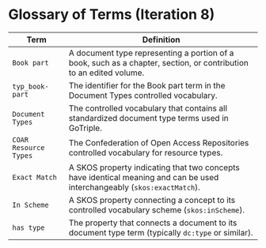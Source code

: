 # Glossary of Terms (Iteration 8)

| Term                      | Definition                                                                                                                      |
|---------------------------|---------------------------------------------------------------------------------------------------------------------------------|
| `Book part`               | A document type representing a portion of a book, such as a chapter, section, or contribution to an edited volume.              |
| `typ_book-part`           | The identifier for the Book part term in the Document Types controlled vocabulary.                                              |
| `Document Types`          | The controlled vocabulary that contains all standardized document type terms used in GoTriple.                                  |
| `COAR Resource Types`     | The Confederation of Open Access Repositories controlled vocabulary for resource types.                                         |
| `Exact Match`             | A SKOS property indicating that two concepts have identical meaning and can be used interchangeably (`skos:exactMatch`).        |
| `In Scheme`               | A SKOS property connecting a concept to its controlled vocabulary scheme (`skos:inScheme`).                                     |
| `has type`                | The property that connects a document to its document type term (typically `dc:type` or similar).                               |
